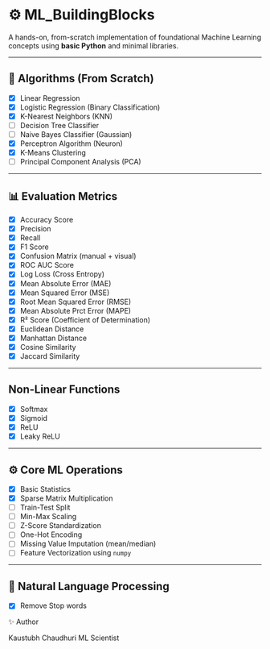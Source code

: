 # ⚙️ ML_BuildingBlocks

A hands-on, from-scratch implementation of foundational Machine Learning concepts using **basic Python** and minimal libraries.

---

## 🧠 Algorithms (From Scratch)

- [x] Linear Regression
- [x] Logistic Regression (Binary Classification)
- [x] K-Nearest Neighbors (KNN)
- [ ] Decision Tree Classifier
- [ ] Naive Bayes Classifier (Gaussian)
- [x] Perceptron Algorithm (Neuron)
- [x] K-Means Clustering
- [ ] Principal Component Analysis (PCA)

---

## 📊 Evaluation Metrics

- [x] Accuracy Score
- [x] Precision
- [x] Recall
- [x] F1 Score
- [x] Confusion Matrix (manual + visual)
- [x] ROC AUC Score
- [x] Log Loss (Cross Entropy)
- [x] Mean Absolute Error (MAE)
- [x] Mean Squared Error (MSE)
- [x] Root Mean Squared Error (RMSE)
- [x] Mean Absolute Prct Error (MAPE)
- [x] R² Score (Coefficient of Determination)
- [x] Euclidean Distance
- [x] Manhattan Distance
- [x] Cosine Similarity
- [x] Jaccard Similarity

---

## Non-Linear Functions

- [x] Softmax
- [x] Sigmoid
- [x] ReLU
- [x] Leaky ReLU

---

## ⚙️ Core ML Operations

- [x] Basic Statistics
- [x] Sparse Matrix Multiplication
- [ ] Train-Test Split
- [ ] Min-Max Scaling
- [ ] Z-Score Standardization
- [ ] One-Hot Encoding
- [ ] Missing Value Imputation (mean/median)
- [ ] Feature Vectorization using `numpy`

---

## 💬 Natural Language Processing

- [X] Remove Stop words

✨ Author

Kaustubh Chaudhuri
ML Scientist
